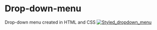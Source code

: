 # Drop-down-menu
Drop-down menu created in HTML and CSS
<a href="https://imgbb.com/"><img src="https://image.ibb.co/haxmQx/Styled_dropdown_menu.png" alt="Styled_dropdown_menu" border="0"></a>
